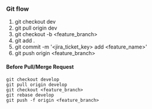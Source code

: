 ### Git flow 

1. git checkout dev
2. git pull origin dev
3. git checkout -b <feature_branch>
4. git add .
5. git commit -m '<jira_ticket_key> add <feature_name>'
6. git push origin <feature_branch>

#### Before Pull/Merge Request
```
git checkout develop
git pull origin develop
git checkout <feature_branch>
git rebase develop
git push -f origin <feature_branch>
```